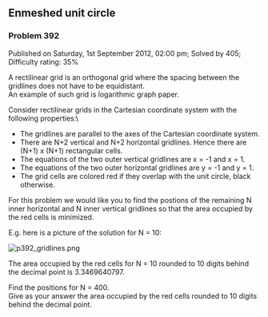 Enmeshed unit circle
--------------------

### Problem 392

Published on Saturday, 1st September 2012, 02:00 pm; Solved by 405;
Difficulty rating: 35%

A rectilinear grid is an orthogonal grid where the spacing between the
gridlines does not have to be equidistant.\
 An example of such grid is logarithmic graph paper.

Consider rectilinear grids in the Cartesian coordinate system with the
following properties:\

-   The gridlines are parallel to the axes of the Cartesian coordinate
    system.
-   There are N+2 vertical and N+2 horizontal gridlines. Hence there are
    (N+1) x (N+1) rectangular cells.
-   The equations of the two outer vertical gridlines are x = -1 and x =
    1.
-   The equations of the two outer horizontal gridlines are y = -1 and y
    = 1.
-   The grid cells are colored red if they overlap with the unit circle,
    black otherwise.

For this problem we would like you to find the postions of the remaining
N inner horizontal and N inner vertical gridlines so that the area
occupied by the red cells is minimized.

E.g. here is a picture of the solution for N = 10:

![p392\_gridlines.png](project/images/p392_gridlines.png)

The area occupied by the red cells for N = 10 rounded to 10 digits
behind the decimal point is 3.3469640797.

Find the positions for N = 400.\
 Give as your answer the area occupied by the red cells rounded to 10
digits behind the decimal point.
